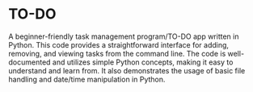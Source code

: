 # TO-DO

A beginner-friendly task management program/TO-DO app written in Python. This code provides a straightforward interface for adding, removing, and viewing tasks from the command line. The code is well-documented and utilizes simple Python concepts, making it easy to understand and learn from. It also demonstrates the usage of basic file handling and date/time manipulation in Python.